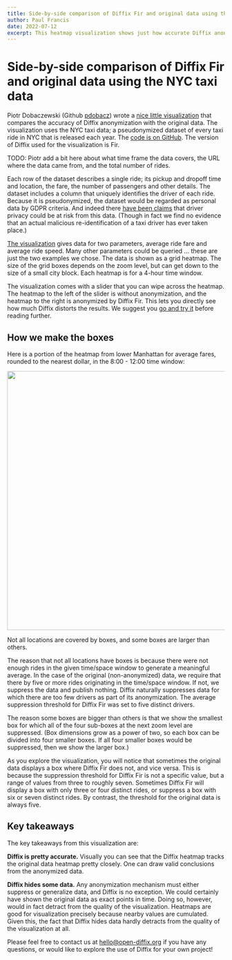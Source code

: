 ```yaml
---
title: Side-by-side comparison of Diffix Fir and original data using the NYC taxi data
author: Paul Francis
date: 2022-07-12
excerpt: This heatmap visualization shows just how accurate Diffix anonymization can be, even down to the city block.
---
```


# Side-by-side comparison of Diffix Fir and original data using the NYC taxi data

Piotr Dobaczewski (Github [pdobacz](https://github.com/pdobacz)) wrote a [nice little visualization](https://taxi-heatmap.open-diffix.org/) that compares the accuracy of Diffix anonymization with the original data. The visualization uses the NYC taxi data; a pseudonymized dataset of every taxi ride in NYC that is released each year. The [code is on GitHub](https://github.com/diffix/taxi-heatmap). The version of Diffix used for the visualization is Fir.

TODO: Piotr add a bit here about what time frame the data covers, the URL where the data came from, and the total number of rides.

Each row of the dataset describes a single ride; its pickup and dropoff time and location, the fare, the number of passengers and other details. The dataset includes a column that uniquely identifies the driver of each ride. Because it is pseudonymized, the dataset would be regarded as personal data by GDPR criteria. And indeed there [have been claims](https://vgc.engineering.nyu.edu/~juliana/pub/taxi-privacy.pdf) that driver privacy could be at risk from this data. (Though in fact we find no evidence that an actual malicious re-identification of a taxi driver has ever taken place.)

[The visualization](https://taxi-heatmap.open-diffix.org/) gives data for two parameters, average ride fare and average ride speed. Many other parameters could be queried ... these are just the two examples we chose. The data is shown as a grid heatmap. The size of the grid boxes depends on the zoom level, but can get down to the size of a small city block. Each heatmap is for a 4-hour time window.

The visualization comes with a slider that you can wipe across the heatmap. The heatmap to the left of the slider is without anonymization, and the heatmap to the right is anonymized by Diffix Fir. This lets you directly see how much Diffix distorts the results. We suggest you [go and try it](https://taxi-heatmap.open-diffix.org/) before reading further.

## How we make the boxes

Here is a portion of the heatmap from lower Manhattan for average fares, rounded to the nearest dollar, in the 8:00 - 12:00 time window:

<img src="figs/heatmap-ex.gif" width="600">

Not all locations are covered by boxes, and some boxes are larger than others.

The reason that not all locations have boxes is because there were not enough rides in the given time/space window to generate a meaningful average. In the case of the original (non-anonymized) data, we require that there by five or more rides originating in the time/space window. If not, we suppress the data and publish nothing. Diffix naturally suppresses data for which there are too few drivers as part of its anonymization. The average suppression threshold for Diffix Fir was set to five distinct drivers.

The reason some boxes are bigger than others is that we show the smallest box for which all of the four sub-boxes at the next zoom level are suppressed. (Box dimensions grow as a power of two, so each box can be divided into four smaller boxes. If all four smaller boxes would be suppressed, then we show the larger box.)

As you explore the visualization, you will notice that sometimes the original data displays a box where Diffix Fir does not, and vice versa. This is because the suppression threshold for Diffix Fir is not a specific value, but a range of values from three to roughly seven. Sometimes Diffix Fir will display a box with only three or four distinct rides, or suppress a box with six or seven distinct rides. By contrast, the threshold for the original data is always five.

## Key takeaways

The key takeaways from this visualization are:

**Diffix is pretty accurate.** Visually you can see that the Diffix heatmap tracks the original data heatmap pretty closely. One can draw valid conclusions from the anonymized data.

**Diffix hides some data.** Any anonymization mechanism must either suppress or generalize data, and Diffix is no exception. We could certainly have shown the original data as exact points in time. Doing so, however, would in fact detract from the quality of the visualization. Heatmaps are good for visualization precisely because nearby values are cumulated. Given this, the fact that Diffix hides data hardly detracts from the quality of the visualization at all.

Please feel free to contact us at hello@open-diffix.org if you have any questions, or would like to explore the use of Diffix for your own project!



